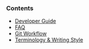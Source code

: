 ### Contents  
- [Developer Guide](https://github.com/TortugaPower/BookPlayer/wiki/Developer-Guide)
- [FAQ](https://github.com/TortugaPower/BookPlayer/wiki/FAQ)
- [Git Workflow](https://github.com/TortugaPower/BookPlayer/wiki/Git-Workflow)
- [Terminology & Writing Style](https://github.com/TortugaPower/BookPlayer/wiki/Terminology-&-Writing-Style)